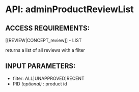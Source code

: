 # API: adminProductReviewList


## ACCESS REQUIREMENTS: ##
[[REVIEW|CONCEPT_review]] - LIST


returns a list of all reviews with a filter

## INPUT PARAMETERS: ##
  * filter: ALL|UNAPPROVED|RECENT
  * PID _(optional)_ : product id
